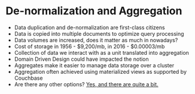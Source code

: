 # De-normalization and Aggregation #

* Data duplication and de-normalization are first-class citizens
* Data is copied into multiple documents to optimize query processing
* Data volumes are increased, does it matter as much in nowadays?
* Cost of storage in 1956 - $9,200/mb, in 2016 - $0.00003/mb
* Collection of data we interact with as a unit translated into aggregation
* Domain Driven Design could have impacted the notion
* Aggregates make it easier to manage data storage over a cluster 
* Aggregation often achieved using materialized views as supported by Couchbase
* Are there any other options? <a href="https://highlyscalable.wordpress.com/2012/03/01/nosql-data-modeling-techniques/" target="_blank">Yes, and there are quite a bit.</a>